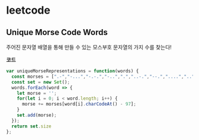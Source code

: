 # leetcode

## Unique Morse Code Words

주어진 문자열 배열을 통해 만들 수 있는 모스부호 문자열의 가지 수를 찾는다!

**코드**

```js
var uniqueMorseRepresentations = function(words) {
  const morses = [".-","-...","-.-.","-..",".","..-.","--.","....","..",".---","-.-",".-..","--","-.","---",".--.","--.-",".-.","...","-","..-","...-",".--","-..-","-.--","--.."];
  const set = new Set();
  words.forEach(word => {
    let morse = '';
    for(let i = 0; i < word.length; i++) {
      morse += morses[word[i].charCodeAt() - 97];
    } 
    set.add(morse);
  });
  return set.size
};
```

